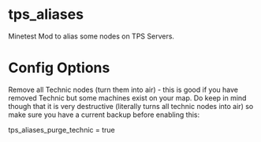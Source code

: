 # tps_aliases
Minetest Mod to alias some nodes on TPS Servers.

# Config Options

Remove all Technic nodes (turn them into air) - this is good if you have removed Technic but some machines exist on your map. Do keep in mind though that it is very destructive (literally turns all technic nodes into air) so make sure you have a current backup before enabling this:

tps_aliases_purge_technic = true
